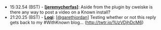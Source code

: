 * <a id="15:32.54">15:32.54 (BST)</a> - __[[jeremycherfas]](https://github.com/[jeremycherfas])__: Aside from the plugin by cweiske is there any way to post a video on a Known install?
* <a id="21:20.25">21:20.25 (BST)</a> - __[Loqi](https://github.com/Loqi)__: [<a href="https://twitter.com/garethjordan">@garethjordan</a>] Testing whether or not this reply gets back to my #WithKnown blog... (http://twtr.io/1UzVDjhDcM6)
